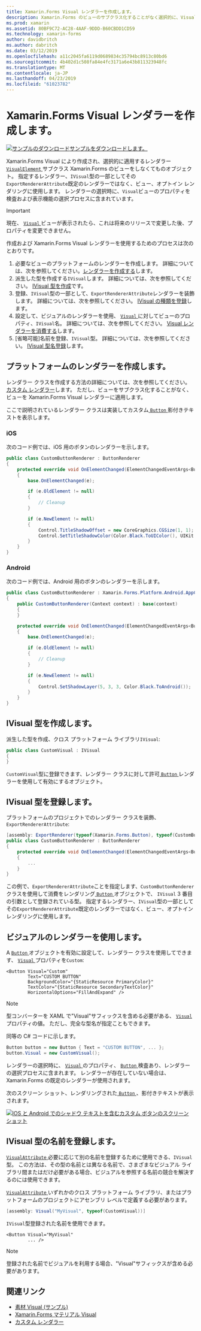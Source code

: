 ```yaml
---
title: Xamarin.Forms Visual レンダラーを作成します。
description: Xamarin.Forms のビューのサブクラス化することがなく選択的に、VisualElement オブジェクトに適用する Xamarin.Forms のビジュアルを作成します。
ms.prod: xamarin
ms.assetid: 80BF9C72-AC28-4AAF-9DDD-B60CBDD1CD59
ms.technology: xamarin-forms
author: davidbritch
ms.author: dabritch
ms.date: 03/12/2019
ms.openlocfilehash: a11c2045fa6119d0689834c35794bc8913c80bd6
ms.sourcegitcommit: 4b402d1c508fa84e4fc3171a6e43b811323948fc
ms.translationtype: MT
ms.contentlocale: ja-JP
ms.lasthandoff: 04/23/2019
ms.locfileid: "61023782"
---
```

# <a name="create-a-xamarinforms-visual-renderer"></a>Xamarin.Forms Visual レンダラーを作成します。

[![サンプルのダウンロード](~/media/shared/download.png)サンプルをダウンロードします。](https://developer.xamarin.com/samples/xamarin-forms/UserInterface/VisualDemos/)

Xamarin.Forms Visual により作成され、選択的に適用するレンダラー [ `VisualElement` ](xref:Xamarin.Forms.VisualElement)サブクラス Xamarin.Forms のビューをしなくてものオブジェクト。 指定するレンダラー、`IVisual`型の一部としてその`ExportRendererAttribute`既定のレンダラーではなく、ビュー、オプトイン レンダリングに使用します。 レンダラーの選択時に、`Visual`ビューのプロパティを検査および表示機能の選択プロセスに含まれています。

> [!IMPORTANT]
> 現在、 [ `Visual` ](xref:Xamarin.Forms.VisualElement.Visual)ビューが表示されたら、これは将来のリリースで変更した後、プロパティを変更できません。

作成および Xamarin.Forms Visual レンダラーを使用するためのプロセスは次のとおりです。

1. 必要なビューのプラットフォームのレンダラーを作成します。 詳細については、次を参照してください。[レンダラーを作成する](#create-platform-renderers)します。
1. 派生した型を作成する`IVisual`します。 詳細については、次を参照してください。 [IVisual 型を作成](#create-an-ivisual-type)です。
1. 登録、`IVisual`型の一部として、`ExportRendererAttribute`レンダラーを装飾します。 詳細については、次を参照してください。 [IVisual の種類を登録](#register-the-ivisual-type)します。
1. 設定して、ビジュアルのレンダラーを使用、 [ `Visual` ](xref:Xamarin.Forms.VisualElement.Visual)に対してビューのプロパティ、`IVisual`名。 詳細については、次を参照してください。 [Visual レンダラーを消費する](#consume-the-visual-renderer)します。
1. [省略可能]名前を登録、`IVisual`型。 詳細については、次を参照してください。 [IVisual 型名登録](#register-a-name-for-the-ivisual-type)します。

## <a name="create-platform-renderers"></a>プラットフォームのレンダラーを作成します。

レンダラー クラスを作成する方法の詳細については、次を参照してください。[カスタム レンダラー](~/xamarin-forms/app-fundamentals/custom-renderer/index.md)します。 ただし、ビューをサブクラス化することがなく、ビューを Xamarin.Forms Visual レンダラーに適用します。

ここで説明されているレンダラー クラスは実装してカスタム[ `Button` ](xref:Xamarin.Forms.Button)影付きテキストを表示します。

### <a name="ios"></a>iOS

次のコード例では、iOS 用のボタンのレンダラーを示します。

```csharp
public class CustomButtonRenderer : ButtonRenderer
{
    protected override void OnElementChanged(ElementChangedEventArgs<Button> e)
    {
        base.OnElementChanged(e);

        if (e.OldElement != null)
        {
            // Cleanup
        }

        if (e.NewElement != null)
        {
            Control.TitleShadowOffset = new CoreGraphics.CGSize(1, 1);
            Control.SetTitleShadowColor(Color.Black.ToUIColor(), UIKit.UIControlState.Normal);
        }
    }
}
```

### <a name="android"></a>Android

次のコード例では、Android 用のボタンのレンダラーを示します。

```csharp
public class CustomButtonRenderer : Xamarin.Forms.Platform.Android.AppCompat.ButtonRenderer
{
    public CustomButtonRenderer(Context context) : base(context)
    {
    }

    protected override void OnElementChanged(ElementChangedEventArgs<Button> e)
    {
        base.OnElementChanged(e);

        if (e.OldElement != null)
        {
            // Cleanup
        }

        if (e.NewElement != null)
        {
            Control.SetShadowLayer(5, 3, 3, Color.Black.ToAndroid());
        }
    }
}
```

## <a name="create-an-ivisual-type"></a>IVisual 型を作成します。

派生した型を作成、クロス プラットフォーム ライブラリ`IVisual`:

```csharp
public class CustomVisual : IVisual
{
}
```

`CustomVisual`型に登録できます、レンダラー クラスに対して許可[ `Button` ](xref:Xamarin.Forms.Button)レンダラーを使用して有効にするオブジェクト。

## <a name="register-the-ivisual-type"></a>IVisual 型を登録します。

プラットフォームのプロジェクトでのレンダラー クラスを装飾、 `ExportRendererAttribute`:

```csharp
[assembly: ExportRenderer(typeof(Xamarin.Forms.Button), typeof(CustomButtonRenderer), new[] { typeof(CustomVisual) })]
public class CustomButtonRenderer : ButtonRenderer
{
    protected override void OnElementChanged(ElementChangedEventArgs<Button> e)
    {
        ...
    }
}
```

この例で、`ExportRendererAttribute`ことを指定します、`CustomButtonRenderer`クラスを使用して消費をレンダリング[ `Button` ](xref:Xamarin.Forms.Button)オブジェクトで、 `IVisual` 3 番目の引数として登録されている型。 指定するレンダラー、`IVisual`型の一部としてその`ExportRendererAttribute`既定のレンダラーではなく、ビュー、オプトイン レンダリングに使用します。

## <a name="consume-the-visual-renderer"></a>ビジュアルのレンダラーを使用します。

A [ `Button` ](xref:Xamarin.Forms.Button)オブジェクトを有効に設定して、レンダラー クラスを使用してできます、 [ `Visual` ](xref:Xamarin.Forms.VisualElement.Visual)プロパティを`Custom`:

```xaml
<Button Visual="Custom"
        Text="CUSTOM BUTTON"
        BackgroundColor="{StaticResource PrimaryColor}"
        TextColor="{StaticResource SecondaryTextColor}"
        HorizontalOptions="FillAndExpand" />
```

> [!NOTE]
> 型コンバーターを XAML で"Visual"サフィックスを含める必要がある、 [ `Visual` ](xref:Xamarin.Forms.VisualElement.Visual)プロパティの値。 ただし、完全な型名が指定こともできます。

同等の C# コードに示します。

```csharp
Button button = new Button { Text = "CUSTOM BUTTON", ... };
button.Visual = new CustomVisual();
```

レンダラーの選択時に、 [ `Visual` ](xref:Xamarin.Forms.VisualElement.Visual)のプロパティ、 [ `Button` ](xref:Xamarin.Forms.Button)検査あり、レンダラーの選択プロセスに含まれます。 レンダラーが存在していない場合は、Xamarin.Forms の既定のレンダラーが使用されます。

次のスクリーン ショット、レンダリングされた[ `Button` ](xref:Xamarin.Forms.Button)、影付きテキストが表示されます。

[![IOS と Android でのシャドウ テキストを含むカスタム ボタンのスクリーン ショット](material-visual-images/custom-button.png "テキストの影付きのボタン")](material-visual-images/custom-button-large.png#lightbox)

## <a name="register-a-name-for-the-ivisual-type"></a>IVisual 型の名前を登録します。

[ `VisualAttribute` ](xref:Xamarin.Forms.VisualAttribute)必要に応じて別の名前を登録するために使用できる、`IVisual`型。 この方法は、その型の名前とは異なる名前で、さまざまなビジュアル ライブラリ間またはだけ必要がある場合、ビジュアルを参照する名前の競合を解決するのには使用できます。

[ `VisualAttribute` ](xref:Xamarin.Forms.VisualAttribute)いずれかのクロス プラットフォーム ライブラリ、またはプラットフォームのプロジェクトにアセンブリ レベルで定義する必要があります。

```csharp
[assembly: Visual("MyVisual", typeof(CustomVisual))]
```

`IVisual`型登録された名前を使用できます。

```xaml
<Button Visual="MyVisual"
        ... />
```

> [!NOTE]
> 登録された名前でビジュアルを利用する場合、"Visual"サフィックスが含める必要があります。

## <a name="related-links"></a>関連リンク

- [素材 Visual (サンプル)](https://developer.xamarin.com/samples/xamarin-forms/UserInterface/VisualDemos/)
- [Xamarin.Forms マテリアル Visual](material-visual.md)
- [カスタム レンダラー](~/xamarin-forms/app-fundamentals/custom-renderer/index.md)
